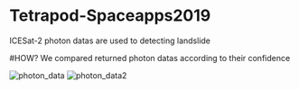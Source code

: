 # Tetrapod-Spaceapps2019

ICESat-2 photon datas are used to detecting landslide  

#HOW? 
We compared returned photon datas according to their confidence 

![photon_data](https://raw.githubusercontent.com/Mustaley/tetrapod-spaceapps/master/photon_data_graph_1.png)
![photon_data2](https://raw.githubusercontent.com/Mustaley/tetrapod-spaceapps/master/photon_data_graph_2.png)
 
